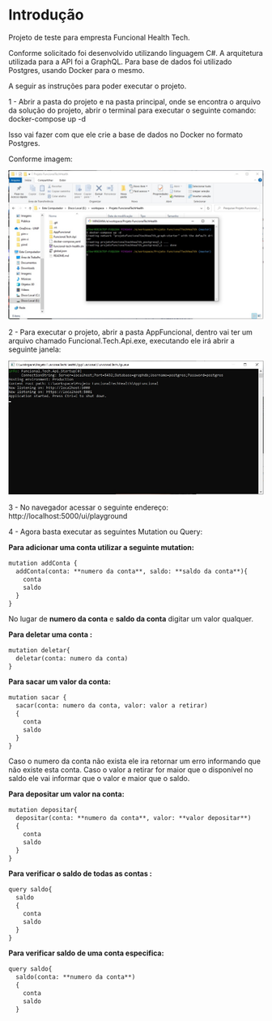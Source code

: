 <h1>Introdução</h1>

Projeto de teste para empresta Funcional Health Tech.

Conforme solicitado foi desenvolvido utilizando linguagem C#.
A arquitetura utilizada para a API foi a GraphQL.
Para base de dados foi utilizado Postgres, usando Docker para o mesmo.

A seguir as instruções para poder executar o projeto.

1 - Abrir a pasta do projeto e na pasta principal, onde se encontra o arquivo da solução do projeto, abrir o terminal para executar o seguinte comando: docker-compose up -d

Isso vai fazer com que ele crie a base de dados no Docker no formato Postgres.

Conforme imagem:

<img src="Images\passo-1.jpg" />

2 - Para executar o projeto, abrir a pasta AppFuncional, dentro vai ter um arquivo chamado Funcional.Tech.Api.exe, executando ele irá abrir a seguinte janela:

<img src="Images\passo-2.jpg" />

3 - No navegador acessar o seguinte endereço: http://localhost:5000/ui/playground

4 - Agora basta executar as seguintes Mutation ou Query:

**Para adicionar uma conta utilizar a seguinte mutation:**

```
mutation addConta {
  addConta(conta: **numero da conta**, saldo: **saldo da conta**){
    conta
    saldo
  }
}
```

No lugar de **numero da conta** e **saldo da conta** digitar um valor qualquer.

**Para deletar uma conta :**

```
mutation deletar{
  deletar(conta: numero da conta)
}
```

**Para sacar um valor da conta:**

```
mutation sacar {
  sacar(conta: numero da conta, valor: valor a retirar)
  {
    conta
    saldo
  }
}
```

Caso o numero da conta não exista ele ira retornar um erro informando que não existe esta conta.
Caso o valor a retirar for maior que o disponível no saldo ele vai informar que o valor e maior que o saldo.

**Para depositar um valor na conta:**

```
mutation depositar{
  depositar(conta: **numero da conta**, valor: **valor depositar**)
  {
    conta
    saldo
  }
}
```

**Para verificar o saldo de todas as contas :**

```
query saldo{
  saldo
  {
    conta
    saldo
  }
}
```

**Para verificar saldo de uma conta especifica:**

```
query saldo{
  saldo(conta: **numero da conta**)
  {
    conta
    saldo
  }
```

